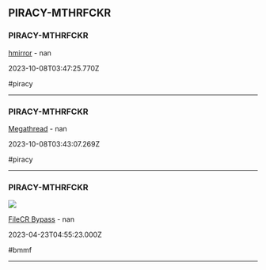 ## PIRACY-MTHRFCKR

### PIRACY-MTHRFCKR

[hmirror](https://hmirror.molinero.dev/) - nan

2023-10-08T03:47:25.770Z

#piracy

---

### PIRACY-MTHRFCKR

[Megathread](https://raddle.me/wiki/piracy/megathread) - nan

2023-10-08T03:43:07.269Z

#piracy

---

### PIRACY-MTHRFCKR

![](https://media.discordapp.net/attachments/956006108164673538/1097978736416149604/image.png?width=550&height=106)

[FileCR Bypass](https://rentry.co/FileCRBypass) - nan

2023-04-23T04:55:23.000Z

#bmmf

---
